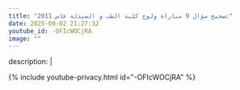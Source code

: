 ```yaml
---
title: "تصحيح سؤال 9 مباراة ولوج كلية الطب و الصيدلة فاس 2011"
date: 2025-09-02 21:27:32 
youtube_id: -OFIcWOCjRA
image: ""
---
```

description: |
  
{% include youtube-privacy.html id="-OFIcWOCjRA" %}
